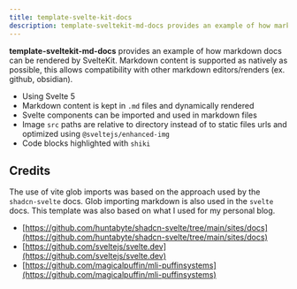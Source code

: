 ```yaml
---
title: template-svelte-kit-docs
description: template-sveltekit-md-docs provides an example of how markdown docs can be rendered by SvelteKit. Markdown content is supported as natively as possible, this allows compatibility with other markdown editors/renders (ex. github, obsidian).
---
```

**template-sveltekit-md-docs** provides an example of how markdown docs can be rendered by SvelteKit. Markdown content is supported as natively as possible, this allows compatibility with other markdown editors/renders (ex. github, obsidian).

* Using Svelte 5
* Markdown content is kept in `.md` files and dynamically rendered
* Svelte components can be imported and used in markdown files
* Image `src` paths are relative to directory instead of to static files urls and optimized using `@sveltejs/enhanced-img`
* Code blocks highlighted with `shiki`

## Credits

The use of vite glob imports was based on the approach used by the `shadcn-svelte` docs. Glob importing markdown is also used in the `svelte` docs. This template was also based on what I used for my personal blog.

* [https://github.com/huntabyte/shadcn-svelte/tree/main/sites/docs](https://github.com/huntabyte/shadcn-svelte/tree/main/sites/docs)
* [https://github.com/sveltejs/svelte.dev](https://github.com/sveltejs/svelte.dev)
* [https://github.com/magicalpuffin/mli-puffinsystems](https://github.com/magicalpuffin/mli-puffinsystems)
